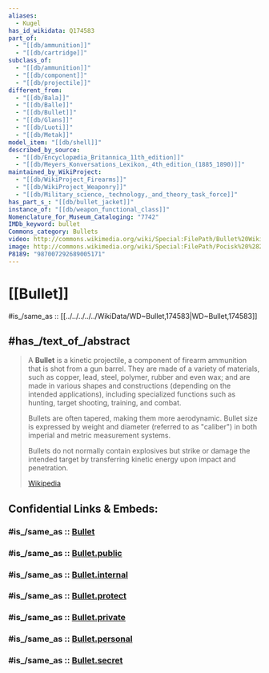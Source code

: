 ```yaml
---
aliases:
  - Kugel
has_id_wikidata: Q174583
part_of:
  - "[[db/ammunition]]"
  - "[[db/cartridge]]"
subclass_of:
  - "[[db/ammunition]]"
  - "[[db/component]]"
  - "[[db/projectile]]"
different_from:
  - "[[db/Bala]]"
  - "[[db/Balle]]"
  - "[[db/Bullet]]"
  - "[[db/Glans]]"
  - "[[db/Luoti]]"
  - "[[db/Metak]]"
model_item: "[[db/shell]]"
described_by_source:
  - "[[db/Encyclopædia_Britannica_11th_edition]]"
  - "[[db/Meyers_Konversations_Lexikon,_4th_edition_(1885_1890)]]"
maintained_by_WikiProject:
  - "[[db/WikiProject_Firearms]]"
  - "[[db/WikiProject_Weaponry]]"
  - "[[db/Military_science,_technology,_and_theory_task_force]]"
has_part_s_: "[[db/bullet_jacket]]"
instance_of: "[[db/weapon_functional_class]]"
Nomenclature_for_Museum_Cataloging: "7742"
IMDb_keyword: bullet
Commons_category: Bullets
video: http://commons.wikimedia.org/wiki/Special:FilePath/Bullet%20Wiki.ogv
image: http://commons.wikimedia.org/wiki/Special:FilePath/Pocisk%20%282%29.jpg
P8189: "987007292689005171"
---
```


# [[Bullet]] 

#is_/same_as :: [[../../../../../WikiData/WD~Bullet,174583|WD~Bullet,174583]] 

## #has_/text_of_/abstract 

> A **Bullet** is a kinetic projectile, a component of firearm ammunition that is shot from a gun barrel. 
> They are made of a variety of materials, such as copper, lead, steel, polymer, rubber 
> and even wax; and are made in various shapes and constructions 
> (depending on the intended applications), including specialized functions 
> such as hunting, target shooting, training, and combat. 
> 
> Bullets are often tapered, making them more aerodynamic. 
> Bullet size is expressed by weight and diameter (referred to as "caliber") 
> in both imperial and metric measurement systems. 
> 
> Bullets do not normally contain explosives but strike or damage the intended target by transferring kinetic energy upon impact and penetration.
>
> [Wikipedia](https://en.wikipedia.org/wiki/Bullet) 


## Confidential Links & Embeds: 

### #is_/same_as :: [Bullet](/_Standards/Society/Military/Military_Engineering/Weapon/Ammunition/Bullet.md) 

### #is_/same_as :: [Bullet.public](/_public/Society/Military/Military_Engineering/Weapon/Ammunition/Bullet.public.md) 

### #is_/same_as :: [Bullet.internal](/_internal/Society/Military/Military_Engineering/Weapon/Ammunition/Bullet.internal.md) 

### #is_/same_as :: [Bullet.protect](/_protect/Society/Military/Military_Engineering/Weapon/Ammunition/Bullet.protect.md) 

### #is_/same_as :: [Bullet.private](/_private/Society/Military/Military_Engineering/Weapon/Ammunition/Bullet.private.md) 

### #is_/same_as :: [Bullet.personal](/_personal/Society/Military/Military_Engineering/Weapon/Ammunition/Bullet.personal.md) 

### #is_/same_as :: [Bullet.secret](/_secret/Society/Military/Military_Engineering/Weapon/Ammunition/Bullet.secret.md)

